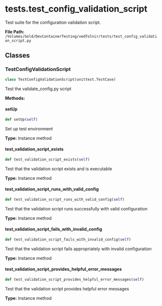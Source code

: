 # tests.test_config_validation_script

Test suite for the configuration validation script.

**File Path:** `/Volumes/Gold/DevContainerTesting/vedfolnir/tests/test_config_validation_script.py`

## Classes

### TestConfigValidationScript

```python
class TestConfigValidationScript(unittest.TestCase)
```

Test the validate_config.py script

**Methods:**

#### setUp

```python
def setUp(self)
```

Set up test environment

**Type:** Instance method

#### test_validation_script_exists

```python
def test_validation_script_exists(self)
```

Test that the validation script exists and is executable

**Type:** Instance method

#### test_validation_script_runs_with_valid_config

```python
def test_validation_script_runs_with_valid_config(self)
```

Test that the validation script runs successfully with valid configuration

**Type:** Instance method

#### test_validation_script_fails_with_invalid_config

```python
def test_validation_script_fails_with_invalid_config(self)
```

Test that the validation script fails appropriately with invalid configuration

**Type:** Instance method

#### test_validation_script_provides_helpful_error_messages

```python
def test_validation_script_provides_helpful_error_messages(self)
```

Test that the validation script provides helpful error messages

**Type:** Instance method

